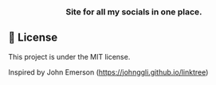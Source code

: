 <h3 align="center">Site for all my socials in one place.</h3>

## 📝 License

This project is under the MIT license.

Inspired by John Emerson (https://johnggli.github.io/linktree)